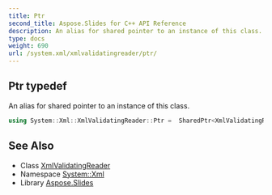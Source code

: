 ```yaml
---
title: Ptr
second_title: Aspose.Slides for C++ API Reference
description: An alias for shared pointer to an instance of this class.
type: docs
weight: 690
url: /system.xml/xmlvalidatingreader/ptr/
---
```

## Ptr typedef


An alias for shared pointer to an instance of this class.

```cpp
using System::Xml::XmlValidatingReader::Ptr =  SharedPtr<XmlValidatingReader>
```

## See Also

* Class [XmlValidatingReader](../)
* Namespace [System::Xml](../../)
* Library [Aspose.Slides](../../../)